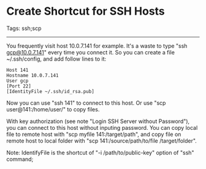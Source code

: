 # Create Shortcut for SSH Hosts
Tags: ssh;scp

------

You frequently visit host 10.0.7.141 for example. It's a waste to type "ssh gcp@10.0.7.141" every time you connect it. So you can create a file ~/.ssh/config, and add follow lines to it:

    Host 141 
    Hostname 10.0.7.141 
    User gcp 
    [Port 22]
    [IdentityFile ~/.ssh/id_rsa.pub]

Now you can use "ssh 141" to connect to this host. 
Or use "scp user@141:/home/user/" to copy files.

With key authorization (see note "Login SSH Server without Password"), you can connect to this host without inputing password. You can copy local file to remote host with "scp myfile 141:/target/path", and copy file on remote host to local folder with "scp 141:/source/path/to/file /target/folder".

Note: IdentifyFile is the shortcut of "-i /path/to/public-key" option of "ssh" command;
